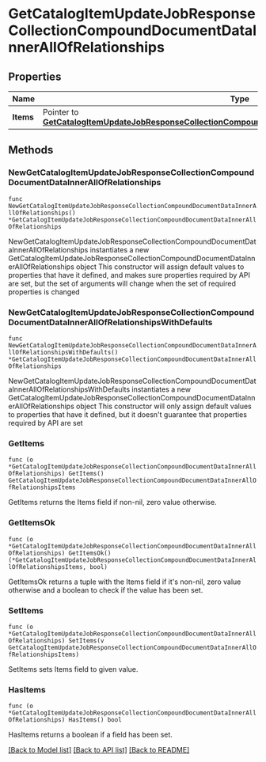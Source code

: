 # GetCatalogItemUpdateJobResponseCollectionCompoundDocumentDataInnerAllOfRelationships

## Properties

Name | Type | Description | Notes
------------ | ------------- | ------------- | -------------
**Items** | Pointer to [**GetCatalogItemUpdateJobResponseCollectionCompoundDocumentDataInnerAllOfRelationshipsItems**](GetCatalogItemUpdateJobResponseCollectionCompoundDocumentDataInnerAllOfRelationshipsItems.md) |  | [optional] 

## Methods

### NewGetCatalogItemUpdateJobResponseCollectionCompoundDocumentDataInnerAllOfRelationships

`func NewGetCatalogItemUpdateJobResponseCollectionCompoundDocumentDataInnerAllOfRelationships() *GetCatalogItemUpdateJobResponseCollectionCompoundDocumentDataInnerAllOfRelationships`

NewGetCatalogItemUpdateJobResponseCollectionCompoundDocumentDataInnerAllOfRelationships instantiates a new GetCatalogItemUpdateJobResponseCollectionCompoundDocumentDataInnerAllOfRelationships object
This constructor will assign default values to properties that have it defined,
and makes sure properties required by API are set, but the set of arguments
will change when the set of required properties is changed

### NewGetCatalogItemUpdateJobResponseCollectionCompoundDocumentDataInnerAllOfRelationshipsWithDefaults

`func NewGetCatalogItemUpdateJobResponseCollectionCompoundDocumentDataInnerAllOfRelationshipsWithDefaults() *GetCatalogItemUpdateJobResponseCollectionCompoundDocumentDataInnerAllOfRelationships`

NewGetCatalogItemUpdateJobResponseCollectionCompoundDocumentDataInnerAllOfRelationshipsWithDefaults instantiates a new GetCatalogItemUpdateJobResponseCollectionCompoundDocumentDataInnerAllOfRelationships object
This constructor will only assign default values to properties that have it defined,
but it doesn't guarantee that properties required by API are set

### GetItems

`func (o *GetCatalogItemUpdateJobResponseCollectionCompoundDocumentDataInnerAllOfRelationships) GetItems() GetCatalogItemUpdateJobResponseCollectionCompoundDocumentDataInnerAllOfRelationshipsItems`

GetItems returns the Items field if non-nil, zero value otherwise.

### GetItemsOk

`func (o *GetCatalogItemUpdateJobResponseCollectionCompoundDocumentDataInnerAllOfRelationships) GetItemsOk() (*GetCatalogItemUpdateJobResponseCollectionCompoundDocumentDataInnerAllOfRelationshipsItems, bool)`

GetItemsOk returns a tuple with the Items field if it's non-nil, zero value otherwise
and a boolean to check if the value has been set.

### SetItems

`func (o *GetCatalogItemUpdateJobResponseCollectionCompoundDocumentDataInnerAllOfRelationships) SetItems(v GetCatalogItemUpdateJobResponseCollectionCompoundDocumentDataInnerAllOfRelationshipsItems)`

SetItems sets Items field to given value.

### HasItems

`func (o *GetCatalogItemUpdateJobResponseCollectionCompoundDocumentDataInnerAllOfRelationships) HasItems() bool`

HasItems returns a boolean if a field has been set.


[[Back to Model list]](../README.md#documentation-for-models) [[Back to API list]](../README.md#documentation-for-api-endpoints) [[Back to README]](../README.md)


